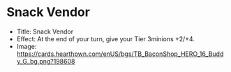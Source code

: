 # Snack Vendor
- Title:  Snack Vendor
- Effect:  At the end of your turn, give your Tier 3minions +2/+4.
- Image:  https://cards.hearthpwn.com/enUS/bgs/TB_BaconShop_HERO_16_Buddy_G_bg.png?198608
